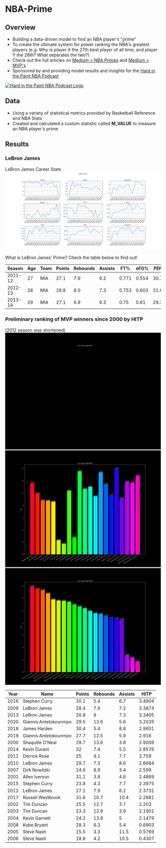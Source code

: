# NBA-Prime
## Overview
* Building a data-driven model to find an NBA player's "prime"
* To create the ultimate system for power ranking the NBA's greatest players (e.g. Why is player X the 27th best player of all time, and player Y the 28th? What separates the two?)
* Check out the full articles on [Medium > NBA Primes](https://michaelpatel.medium.com/discovering-nba-players-primes-8bd91895757d) and [Medium > MVP's](https://michaelpatel.medium.com/21st-century-nba-mvps-dc6426fb2a7b)
* Sponsored by and providing model results and insights for the [Hard in the Paint NBA Podcast](https://soundcloud.com/engineers-play "Hard in the Paint NBA Podcast")
<a href="https://soundcloud.com/engineers-play">
  <img src="https://i1.sndcdn.com/avatars-000446326572-ycrzp2-t500x500.jpg" alt="Hard in the Paint NBA Podcast Logo" width="300"/>
</a>

## Data
* Using a variety of statistical metrics provided by Basketball Reference and NBA Stats
* Created and calculated a custom statistic called **M_VALUE** to measure an NBA player's prime

## Results
### LeBron James
LeBron James Career Stats
![LBJ Raw Stats](https://github.com/mikepatel/NBA-Prime/blob/master/Primes/results/LeBron%20James/LeBron%20James_plots.png)


What is LeBron James' Prime? Check the table below to find out!

|Season |Age|Team|Points|Rebounds|Assists|FT%  |eFG% |PER |TS%  |M_VALUE|
|-------|---|----|------|--------|-------|-----|-----|----|-----|-------|
|2011-12|27 |MIA |27.1  |7.9     |6.2    |0.771|0.554|30.7|0.605|0.4707 |
|2012-13|28 |MIA |26.8  |8.0     |7.3    |0.753|0.603|31.6|0.64 |0.5467 |
|2013-14|29 |MIA |27.1  |6.9     |6.3    |0.75 |0.61 |29.3|0.649|0.4727 |


### Preliminary ranking of MVP winners since 2000 by HITP
(2012 season was shortened)\
![](https://github.com/mikepatel/NBA-Prime/blob/master/MVP/results/racing_bar_mvp.gif)
![](https://github.com/mikepatel/NBA-Prime/blob/master/MVP/results/bar_mvp.png)
![](https://github.com/mikepatel/NBA-Prime/blob/master/MVP/results/sorted_bar_mvp.png)

| Year | Name                  | Points | Rebounds | Assists | HITP   | 
|------|-----------------------|--------|----------|---------|--------| 
| 2016 | Stephen Curry         | 30.1   | 5.4      | 6.7     | 3.4904 | 
| 2009 | LeBron James          | 28.4   | 7.6      | 7.2     | 3.3874 | 
| 2013 | LeBron James          | 26.8   | 8        | 7.3     | 3.3405 | 
| 2020 | Giannis Antetokounmpo | 29.5   | 13.6     | 5.6     | 3.2035 | 
| 2018 | James Harden          | 30.4   | 5.4      | 8.8     | 2.9601 | 
| 2019 | Giannis Antetokounmpo | 27.7   | 12.5     | 5.9     | 2.916  | 
| 2000 | Shaquille O'Neal      | 29.7   | 13.6     | 3.8     | 2.9009 | 
| 2014 | Kevin Durant          | 32     | 7.4      | 5.5     | 2.8576 | 
| 2011 | Derrick Rose          | 25     | 4.1      | 7.7     | 2.759  | 
| 2010 | LeBron James          | 29.7   | 7.3      | 8.6     | 2.6684 | 
| 2007 | Dirk Nowitzki         | 24.6   | 8.9      | 3.4     | 2.599  | 
| 2001 | Allen Iverson         | 31.1   | 3.8      | 4.6     | 2.4869 | 
| 2015 | Stephen Curry         | 23.8   | 4.3      | 7.7     | 2.3975 | 
| 2012 | LeBron James          | 27.1   | 7.9      | 6.2     | 2.3731 | 
| 2017 | Russell Westbrook     | 31.6   | 10.7     | 10.4    | 2.2881 | 
| 2002 | Tim Duncan            | 25.5   | 12.7     | 3.7     | 2.203  | 
| 2003 | Tim Duncan            | 23.3   | 12.9     | 3.9     | 2.1901 | 
| 2004 | Kevin Garnett         | 24.2   | 13.9     | 5       | 2.1479 | 
| 2008 | Kobe Bryant           | 28.3   | 6.3      | 5.4     | 0.6903 | 
| 2005 | Steve Nash            | 15.5   | 3.3      | 11.5    | 0.5769 | 
| 2006 | Steve Nash            | 18.8   | 4.2      | 10.5    | 0.4307 | 


